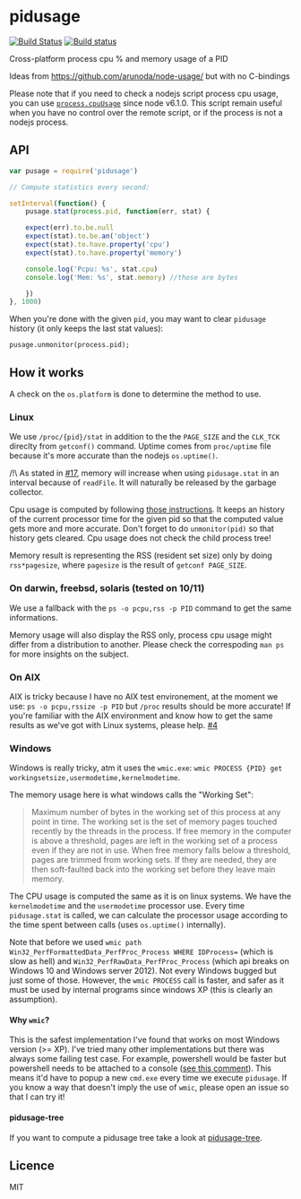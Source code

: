 pidusage
========

[![Build Status](https://travis-ci.org/soyuka/pidusage.svg?branch=master)](https://travis-ci.org/soyuka/pidusage)
[![Build status](https://ci.appveyor.com/api/projects/status/dqs82fp92pf2rey5)](https://ci.appveyor.com/project/soyuka/pidusage)

Cross-platform process cpu % and memory usage of a PID

Ideas from https://github.com/arunoda/node-usage/ but with no C-bindings

Please note that if you need to check a nodejs script process cpu usage, you can use [`process.cpuUsage`](https://nodejs.org/api/process.html#process_process_cpuusage_previousvalue) since node v6.1.0. This script remain useful when you have no control over the remote script, or if the process is not a nodejs process.

## API

```javascript
var pusage = require('pidusage')

// Compute statistics every second:

setInterval(function() {
    pusage.stat(process.pid, function(err, stat) {

	expect(err).to.be.null
	expect(stat).to.be.an('object')
	expect(stat).to.have.property('cpu')
	expect(stat).to.have.property('memory')

	console.log('Pcpu: %s', stat.cpu)
	console.log('Mem: %s', stat.memory) //those are bytes

    })
}, 1000)

```

When you're done with the given `pid`, you may want to clear `pidusage` history (it only keeps the last stat values):

```
pusage.unmonitor(process.pid);
```

## How it works

A check on the `os.platform` is done to determine the method to use.

### Linux
We use `/proc/{pid}/stat` in addition to the the `PAGE_SIZE` and the `CLK_TCK` direclty from `getconf()` command. Uptime comes from `proc/uptime` file because it's more accurate than the nodejs `os.uptime()`.

/!\ As stated in [#17](https://github.com/soyuka/pidusage/issues/17), memory will increase when using `pidusage.stat` in an interval because of `readFile`. It will naturally be released by the garbage collector.

Cpu usage is computed by following [those instructions](http://stackoverflow.com/questions/16726779/how-do-i-get-the-total-cpu-usage-of-an-application-from-proc-pid-stat/16736599#16736599). It keeps an history of the current processor time for the given pid so that the computed value gets more and more accurate. Don't forget to do `unmonitor(pid)` so that history gets cleared.
Cpu usage does not check the child process tree!

Memory result is representing the RSS (resident set size) only by doing `rss*pagesize`, where `pagesize` is the result of `getconf PAGE_SIZE`.

### On darwin, freebsd, solaris (tested on 10/11)
We use a fallback with the `ps -o pcpu,rss -p PID` command to get the same informations.

Memory usage will also display the RSS only, process cpu usage might differ from a distribution to another. Please check the correspoding `man ps` for more insights on the subject.

### On AIX
AIX is tricky because I have no AIX test environement, at the moment we use: `ps -o pcpu,rssize -p PID` but `/proc` results should be more accurate! If you're familiar with the AIX environment and know how to get the same results as we've got with Linux systems, please help.
[#4](https://github.com/soyuka/pidusage/issues/4)

### Windows
Windows is really tricky, atm it uses the `wmic.exe`: `wmic PROCESS {PID} get workingsetsize,usermodetime,kernelmodetime`.

The memory usage here is what windows calls the "Working Set":

> Maximum number of bytes in the working set of this process at any point in time. The working set is the set of memory pages touched recently by the threads in the process. If free memory in the computer is above a threshold, pages are left in the working set of a process even if they are not in use. When free memory falls below a threshold, pages are trimmed from working sets. If they are needed, they are then soft-faulted back into the working set before they leave main memory.

The CPU usage is computed the same as it is on linux systems. We have the `kernelmodetime` and the `usermodetime` processor use. Every time `pidusage.stat` is called, we can calculate the processor usage according to the time spent between calls (uses `os.uptime()` internally).

Note that before we used `wmic path Win32_PerfFormattedData_PerfProc_Process WHERE IDProcess=` (which is slow as hell) and `Win32_PerfRawData_PerfProc_Process` (which api breaks on Windows 10 and Windows server 2012). Not every Windows bugged but just some of those. However, the `wmic PROCESS` call is faster, and safer as it must be used by internal programs since windows XP (this is clearly an assumption).

#### Why `wmic`?

This is the safest implementation I've found that works on most Windows version (>= XP). I've tried many other implementations but there was always some failing test case. For example, powershell would be faster but powershell needs to be attached to a console ([see this comment](https://github.com/nodejs/node-v0.x-archive/issues/8795#issuecomment-68068553)). This means it'd have to popup a new `cmd.exe` every time we execute `pidusage`.
If you know a way that doesn't imply the use of `wmic`, please open an issue so that I can try it!

#### pidusage-tree

If you want to compute a pidusage tree take a look at [pidusage-tree](https://github.com/soyuka/pidusage-tree). 

## Licence

MIT
